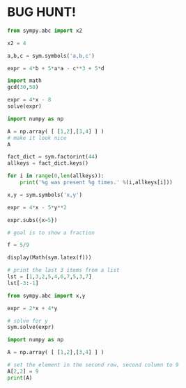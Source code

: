 # BUG HUNT!


```python
from sympy.abc import x2

x2 = 4

```


```python
a,b,c = sym.symbols('a,b,c')

expr = 4*b + 5*a*a - c**3 + 5*d

```


```python
import math
gcd(30,50)
```


```python
expr = 4*x - 8
solve(expr)
```


```python
import numpy as np

A = np.array( [ [1,2],[3,4] ] )
# make it look nice
A
```


```python
fact_dict = sym.factorint(44)
allkeys = fact_dict.keys()

for i in range(0,len(allkeys)):
    print('%g was present %g times.' %(i,allkeys[i]))

```


```python
x,y = sym.symbols('x,y')

expr = 4*x - 5*y**2

expr.subs({x=5})

```


```python
# goal is to show a fraction

f = 5/9

display(Math(sym.latex(f)))

```


```python
# print the last 3 items from a list
lst = [1,3,2,5,4,6,7,5,3,7]
lst[-3:-1]

```


```python
from sympy.abc import x,y

expr = 2*x + 4*y

# solve for y
sym.solve(expr)
```


```python
import numpy as np

A = np.array( [ [1,2],[3,4] ] )

# set the element in the second row, second column to 9
A[2,2] = 9
print(A)
```
